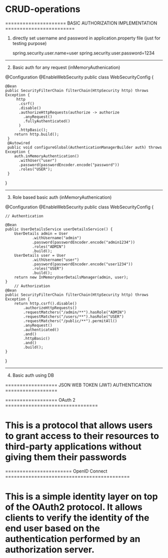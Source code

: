 # CRUD-operations


===================== BASIC AUTHORIZATION IMPLEMENTATION ========================


1. directly set username and password in application.property file (just for testing purpose)
	
	spring.security.user.name=user
	spring.security.user.password=1234

----------------------------------------------------------------------------------

2. Basic auth for any request (inMemoryAuthenication)


@Configuration
@EnableWebSecurity
public class WebSecurityConfig {

	@Bean
	public SecurityFilterChain filterChain(HttpSecurity http) throws Exception {
	     http
	      .csrf()
	      .disable()
	      .authorizeHttpRequests(authorize -> authorize
	        .anyRequest()
	        .fullyAuthenticated()
	      )
	      .httpBasic();
	    return http.build();
	 }
	 @Autowired
	 public void configureGlobal(AuthenticationManagerBuilder auth) throws Exception {
	    auth.inMemoryAuthentication()
	      .withUser("user")
	      .password(passwordEncoder.encode("password"))  
	      .roles("USER");
	 }
}

----------------------------------------------------------------------------

3. Role based basic auth (inMemoryAuthenication)


@Configuration
@EnableWebSecurity
public class WebSecurityConfig {
	
	// Authentication
		
	@Bean
    public UserDetailsService userDetailsService() {
        UserDetails admin = User
        		.withUsername("admin")
                .password(passwordEncoder.encode("admin1234"))
                .roles("ADMIN")
                .build();
        UserDetails user = User
        		.withUsername("user")
                .password(passwordEncoder.encode("user1234"))
                .roles("USER")
                .build();
        return new InMemoryUserDetailsManager(admin, user);
    }
		// Authorization 
    @Bean
    public SecurityFilterChain filterChain(HttpSecurity http) throws Exception {
    	return http.csrf().disable()
    		.authorizeHttpRequests()
    		.requestMatchers("/admin/**").hasRole("ADMIN")
    		.requestMatchers("/users/**").hasRole("USER")
    		.requestMatchers("/public/**").permitAll()
    		.anyRequest()
    		.authenticated()
    		.and()
    		.httpBasic()
            .and()
            .build();
    }

}

-----------------------------------------------------------------------------------

4. Basic auth using DB


================== JSON WEB TOKEN (JWT) AUTHENTICATION ==================


================== OAuth 2 ================================
 # This is a protocol that allows users to grant access to their resources to third-party applications without giving them their passwords


======================= OpenID Connect ===========================================
# This is a simple identity layer on top of the OAuth2 protocol. It allows clients to verify the identity of the end user based on the authentication performed by an authorization server.
